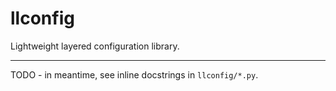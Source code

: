llconfig
========

Lightweight layered configuration library.

---

TODO - in meantime, see inline docstrings in `llconfig/*.py`.